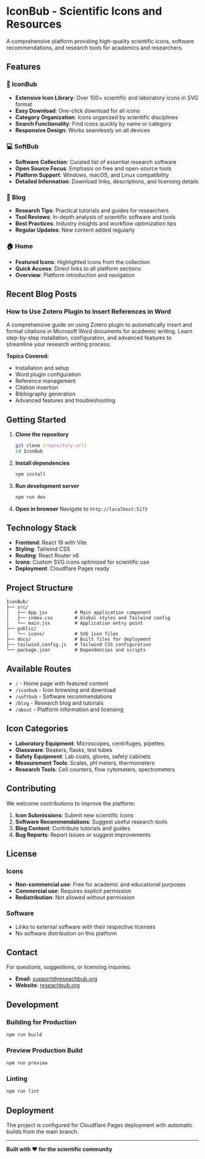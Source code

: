 # IconBub - Scientific Icons and Resources

A comprehensive platform providing high-quality scientific icons, software recommendations, and research tools for academics and researchers.

## Features

### 🎯 IconBub
- **Extensive Icon Library**: Over 100+ scientific and laboratory icons in SVG format
- **Easy Download**: One-click download for all icons
- **Category Organization**: Icons organized by scientific disciplines
- **Search Functionality**: Find icons quickly by name or category
- **Responsive Design**: Works seamlessly on all devices

### 💻 SoftBub
- **Software Collection**: Curated list of essential research software
- **Open Source Focus**: Emphasis on free and open-source tools
- **Platform Support**: Windows, macOS, and Linux compatibility
- **Detailed Information**: Download links, descriptions, and licensing details

### 📝 Blog
- **Research Tips**: Practical tutorials and guides for researchers
- **Tool Reviews**: In-depth analysis of scientific software and tools
- **Best Practices**: Industry insights and workflow optimization tips
- **Regular Updates**: New content added regularly

### 🏠 Home
- **Featured Icons**: Highlighted icons from the collection
- **Quick Access**: Direct links to all platform sections
- **Overview**: Platform introduction and navigation

## Recent Blog Posts

### How to Use Zotero Plugin to Insert References in Word
A comprehensive guide on using Zotero plugin to automatically insert and format citations in Microsoft Word documents for academic writing. Learn step-by-step installation, configuration, and advanced features to streamline your research writing process.

**Topics Covered:**
- Installation and setup
- Word plugin configuration
- Reference management
- Citation insertion
- Bibliography generation
- Advanced features and troubleshooting

## Getting Started

1. **Clone the repository**
   ```bash
   git clone [repository-url]
   cd IconBub
   ```

2. **Install dependencies**
   ```bash
   npm install
   ```

3. **Run development server**
   ```bash
   npm run dev
   ```

4. **Open in browser**
   Navigate to `http://localhost:5173`

## Technology Stack

- **Frontend**: React 18 with Vite
- **Styling**: Tailwind CSS
- **Routing**: React Router v6
- **Icons**: Custom SVG icons optimized for scientific use
- **Deployment**: Cloudflare Pages ready

## Project Structure

```
IconBub/
├── src/
│   ├── App.jsx          # Main application component
│   ├── index.css        # Global styles and Tailwind config
│   └── main.jsx         # Application entry point
├── public/
│   └── icons/           # SVG icon files
├── docs/                # Built files for deployment
├── tailwind.config.js   # Tailwind CSS configuration
└── package.json         # Dependencies and scripts
```

## Available Routes

- `/` - Home page with featured content
- `/iconbub` - Icon browsing and download
- `/softbub` - Software recommendations
- `/blog` - Research blog and tutorials
- `/about` - Platform information and licensing

## Icon Categories

- **Laboratory Equipment**: Microscopes, centrifuges, pipettes
- **Glassware**: Beakers, flasks, test tubes
- **Safety Equipment**: Lab coats, gloves, safety cabinets
- **Measurement Tools**: Scales, pH meters, thermometers
- **Research Tools**: Cell counters, flow cytometers, spectrometers

## Contributing

We welcome contributions to improve the platform:

1. **Icon Submissions**: Submit new scientific icons
2. **Software Recommendations**: Suggest useful research tools
3. **Blog Content**: Contribute tutorials and guides
4. **Bug Reports**: Report issues or suggest improvements

## License

### Icons
- **Non-commercial use**: Free for academic and educational purposes
- **Commercial use**: Requires explicit permission
- **Redistribution**: Not allowed without permission

### Software
- Links to external software with their respective licenses
- No software distribution on this platform

## Contact

For questions, suggestions, or licensing inquiries:
- **Email**: support@reseachbub.org
- **Website**: [reseachbub.org](https://reseachbub.org)

## Development

### Building for Production
```bash
npm run build
```

### Preview Production Build
```bash
npm run preview
```

### Linting
```bash
npm run lint
```

## Deployment

The project is configured for Cloudflare Pages deployment with automatic builds from the main branch.

---

**Built with ❤️ for the scientific community**
